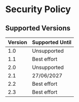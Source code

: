 # Security Policy

## Supported Versions

| Version | Supported Until |
| ------- | --------------- |
| 1.0     | Unsupported     |
| 1.1     | Best effort     |
| 2.0     | Unsupported     |
| 2.1     | 27/06/2027      |
| 2.2     | Best effort     |
| 2.3     | Best effort     |
